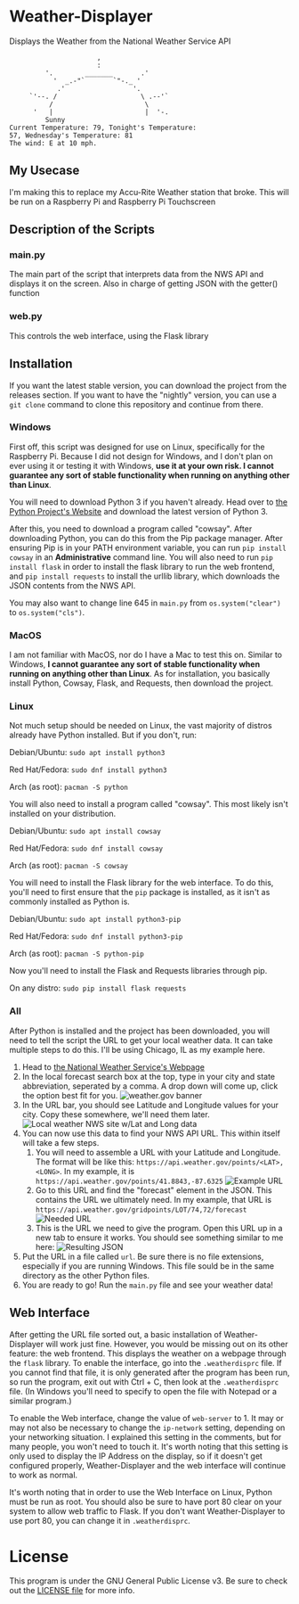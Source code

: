 # Weather-Displayer
Displays the Weather from the National Weather Service API

```
                      ,
                      :
         '.        _______       .'
           '  _.-"`       `"-._ '
            .'                 '.
     `'--. /                     \ .--'`
          /                       \
      '   |                       |  '-.
         Sunny
Current Temperature: 79, Tonight's Temperature:
57, Wednesday's Temperature: 81
The wind: E at 10 mph.
```

## My Usecase
I'm making this to replace my Accu-Rite Weather station that broke. This will be run on a Raspberry Pi and Raspberry Pi Touchscreen

## Description of the Scripts

### main.py
The main part of the script that interprets data from the NWS API and displays it on the screen. Also in charge of getting JSON with the getter() function

### web.py
This controls the web interface, using the Flask library

## Installation
If you want the latest stable version, you can download the project from the releases section. If you want to have the "nightly" version, you can use a `git clone`
command to clone this repository and continue from there.

### Windows
First off, this script was designed for use on Linux, specifically for the Raspberry Pi. Because I did not design for Windows, and I don't plan on ever using it or testing it
with Windows, **use it at your own risk. I cannot guarantee any sort of stable functionality when running on anything other than Linux**.

You will need to download Python 3 if you haven't already. Head over to [the Python Project's Website](https://www.python.org/) and download the 
latest version of Python 3. 

After this, you need to download a program called "cowsay". After downloading Python, you can do this from the Pip package manager. After ensuring Pip is 
in your PATH environment variable, you can run `pip install cowsay` in an **Administrative** command line. You will also need to run `pip install flask`
in order to install the flask library to run the web frontend, and `pip install requests` to install the urllib library, which downloads the JSON contents from the NWS API.

You may also want to change line 645 in `main.py` from `os.system("clear")` to `os.system("cls")`.

### MacOS
I am not familiar with MacOS, nor do I have a Mac to test this on. Similar to Windows, **I cannot guarantee any sort of stable functionality when running on anything other than
Linux**. As for installation, you basically install Python, Cowsay, Flask, and Requests, then download the project.

### Linux
Not much setup should be needed on Linux, the vast majority of distros already have Python installed. But if you don't, run:

Debian/Ubuntu: `sudo apt install python3`

Red Hat/Fedora: `sudo dnf install python3`

Arch (as root): `pacman -S python`



You will also need to install a program called "cowsay". This most likely isn't installed on your distribution.

Debian/Ubuntu: `sudo apt install cowsay`

Red Hat/Fedora: `sudo dnf install cowsay`

Arch (as root): `pacman -S cowsay`



You will need to install the Flask library for the web interface. To do this, you'll need to first ensure that the ```pip``` package is installed, as it isn't as commonly installed as Python is.

Debian/Ubuntu: `sudo apt install python3-pip`

Red Hat/Fedora: `sudo dnf install python3-pip`

Arch (as root): `pacman -S python-pip`



Now you'll need to install the Flask and Requests libraries through pip.

On any distro: `sudo pip install flask requests`

### All
After Python is installed and the project has been downloaded, you will need to tell the script the URL to get your local weather data. It can take 
multiple steps to do this. I'll be using Chicago, IL as my example here.

1. Head to [the National Weather Service's Webpage](https://www.weather.gov/)
2. In the local forecast search box at the top, type in your city and state abbreviation, seperated by a comma. A drop down will come up, click the 
option best fit for you.
![weather.gov banner](screenshots/search_banner.png)
3. In the URL bar, you should see Latitude and Longitude values for your city. Copy these somewhere, we'll need them later.
![Local weather NWS site w/Lat and Long data](screenshots/nws_chicago.png)
4. You can now use this data to find your NWS API URL. This within itself will take a few steps.
   1. You will need to assemble a URL with your Latitude and Longitude. The format will be like this: `https://api.weather.gov/points/<LAT>,<LONG>`.
   In my example, it is `https://api.weather.gov/points/41.8843,-87.6325`
   ![Example URL](screenshots/end_result.png)
   2. Go to this URL and find the "forecast" element in the JSON. This contains the URL we ultimately need. In my example, that URL is ```https://api.weather.gov/gridpoints/LOT/74,72/forecast```
   ![Needed URL](screenshots/forecast_url_visible.png)
   3. This is the URL we need to give the program. Open this URL up in a new tab to ensure it works. You should see something similar to me here:
   ![Resulting JSON](screenshots/URL.png)
5. Put the URL in a file called `url`. Be sure there is no file extensions, especially if you are running Windows. This file sould be in the same directory as the other Python files.
6. You are ready to go! Run the `main.py` file and see your weather data!

## Web Interface
After getting the URL file sorted out, a basic installation of Weather-Displayer will work just fine. However, you would be missing out on its other feature: the
web frontend. This displays the weather on a webpage through the `flask` library. To enable the interface, go into the `.weatherdisprc` file. If you cannot find that file, it is only generated after the program has been run, so run the program, exit out with Ctrl + C, then look at the `.weatherdisprc` file. (In Windows you'll need to specify to open the file with Notepad or a similar program.)

To enable the Web interface, change the value of `web-server` to 1. It may or may not also be necessary to change the `ip-network` setting, depending on your networking situation. I explained this setting in the comments, but for many people, you won't need to touch it. It's worth noting that this setting is only used to display the IP Address on the display, so if it doesn't get configured properly, Weather-Displayer and the web interface will continue to work as normal.

It's worth noting that in order to use the Web Interface on Linux, Python must be run as root. You should also be sure to have port 80 clear on your system to allow web traffic to Flask. If you don't want Weather-Displayer to use port 80, you can change it in `.weatherdisprc`.

# License
This program is under the GNU General Public License v3. Be sure to check out the [LICENSE file](LICENSE) for more info.
